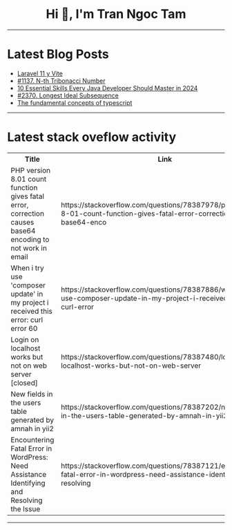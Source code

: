 <h1 align="center">Hi 👋, I'm Tran Ngoc Tam</h1>

---

# Latest Blog Posts 
<!-- BLOG-POST-LIST:START -->
- [Laravel 11 y Vite](https://dev.to/jcbm2010/laravel-11-y-vite-365m)
- [#1137. N-th Tribonacci Number](https://dev.to/karleb/1137-n-th-tribonacci-number-4bef)
- [10 Essential Skills Every Java Developer Should Master in 2024](https://dev.to/myexamcloud/10-essential-skills-every-java-developer-should-master-in-2024-2kp)
- [#2370. Longest Ideal Subsequence](https://dev.to/karleb/2370-longest-ideal-subsequence-2c6h)
- [The fundamental concepts of typescript](https://dev.to/epakconsultant/the-fundamental-concepts-of-typescript-34pc)
<!-- BLOG-POST-LIST:END -->

---

# Latest stack oveflow activity
<table>
  <tr><th>Title</th><th>Link</th></tr>
  <!-- STACKOVERFLOW:START --><tr><td>PHP version 8.01 count function gives fatal error, correction causes base64 encoding to not work in email</td><td>https://stackoverflow.com/questions/78387978/php-version-8-01-count-function-gives-fatal-error-correction-causes-base64-enco</td></tr><tr><td>When i try use &#39;composer update&#39; in my project i received this error: curl error 60</td><td>https://stackoverflow.com/questions/78387886/when-i-try-use-composer-update-in-my-project-i-received-this-error-curl-error</td></tr><tr><td>Login on localhost works but not on web server [closed]</td><td>https://stackoverflow.com/questions/78387480/login-on-localhost-works-but-not-on-web-server</td></tr><tr><td>New fields in the users table generated by amnah in yii2</td><td>https://stackoverflow.com/questions/78387202/new-fields-in-the-users-table-generated-by-amnah-in-yii2</td></tr><tr><td>Encountering Fatal Error in WordPress: Need Assistance Identifying and Resolving the Issue</td><td>https://stackoverflow.com/questions/78387121/encountering-fatal-error-in-wordpress-need-assistance-identifying-and-resolving</td></tr><!-- STACKOVERFLOW:END -->
</table>

---


